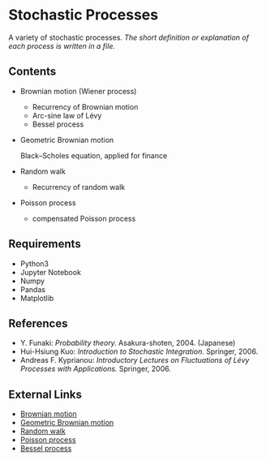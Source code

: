 # Stochastic Processes
A variety of stochastic processes. 
*The short definition or explanation of each process is written in a file.* 

## Contents
- Brownian motion (Wiener process)
  - Recurrency of Brownian motion
  - Arc-sine law of Lévy
  - Bessel process
  
- Geometric Brownian motion

    Black–Scholes equation, applied for finance

- Random walk
  - Recurrency of random walk

- Poisson process
  - compensated Poisson process


## Requirements
- Python3
- Jupyter Notebook
- Numpy
- Pandas
- Matplotlib


## References
- Y. Funaki: *Probability theory.* Asakura-shoten, 2004. (Japanese)
- Hui-Hsiung Kuo: *Introduction to Stochastic Integration.* Springer, 2006.
- Andreas F. Kyprianou: *Introductory Lectures on Fluctuations of Lévy Processes with Applications.* Springer, 2006.

## External Links
- [Brownian motion](https://en.wikipedia.org/wiki/Brownian_motion)
- [Geometric Brownian motion](https://en.wikipedia.org/wiki/Geometric_Brownian_motion)
- [Random walk](https://en.wikipedia.org/wiki/Random_walk)
- [Poisson process](https://en.wikipedia.org/wiki/Poisson_point_process)
- [Bessel process](https://en.wikipedia.org/wiki/Bessel_process)